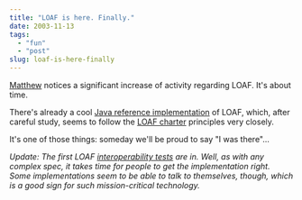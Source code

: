 ```yaml
---
title: "LOAF is here. Finally."
date: 2003-11-13
tags: 
  - "fun"
  - "post"
slug: loaf-is-here-finally
---
```


[Matthew](http://www.silent-penguin.com/archives/001430.html) notices a significant increase of activity regarding LOAF. It's about time.

There's already a cool [Java reference implementation](http://jaseb.net/loaf/) of LOAF, which, after careful study, seems to follow the [LOAF charter](http://www.csua.berkeley.edu/~pvg/loaf.txt) principles very closely.

It's one of those things: someday we'll be proud to say "I was there"...

_Update: The first LOAF [interoperability tests](http://www.silent-penguin.com/loaf/loafinterop.html) are in. Well, as with any complex spec, it takes time for people to get the implementation right. Some implementations seem to be able to talk to themselves, though, which is a good sign for such mission-critical technology._
